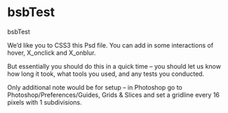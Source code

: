 bsbTest
=======

bsbTest

We’d like you to CSS3 this Psd file. You can add in some interactions of hover, X_onclick and X_onblur.

 

But essentially you should do this in a quick time – you should let us know how long it took, what tools you used, and any tests you conducted.

 

Only additional note would be for setup – in Photoshop go to Photoshop/Preferences/Guides, Grids & Slices and set a gridline every 16 pixels with 1 subdivisions.

 
